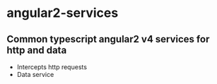 # angular2-services
## Common typescript angular2 v4 services for http and data

- Intercepts http requests
- Data service
